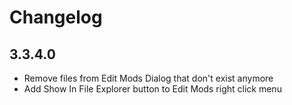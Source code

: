 # Changelog

## 3.3.4.0

- Remove files from Edit Mods Dialog that don't exist anymore
- Add Show In File Explorer button to Edit Mods right click menu
